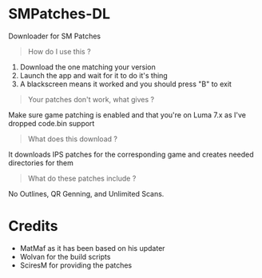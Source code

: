 # SMPatches-DL
Downloader for SM Patches
>How do I use this ?
1. Download the one matching your version
2. Launch the app and wait for it  to do it's thing
3. A blackscreen means it worked and you should press "B" to exit

>Your patches don't work, what gives ?

Make sure game patching is enabled and that you're on Luma 7.x  as I've dropped code.bin  support
>What does this download ?

It downloads IPS patches for the corresponding game and creates needed directories for them

>What do these patches include ?

No Outlines, QR Genning, and Unlimited Scans.

# Credits
 
 * MatMaf as it has been based on his updater
 * Wolvan for the build scripts
 * SciresM for providing the patches

